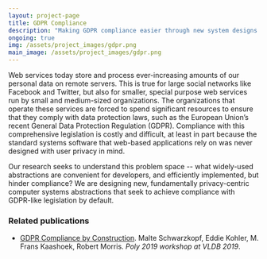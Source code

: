 ```yaml
---
layout: project-page
title: GDPR Compliance
description: "Making GDPR compliance easier through new system designs."
ongoing: true
img: /assets/project_images/gdpr.png
main_image: /assets/project_images/gdpr.png
---
```


Web services today store and process ever-increasing amounts of our personal data on remote
servers. This is true for large social networks like Facebook and Twitter, but also for smaller, special
purpose web services run by small and medium-sized organizations. The organizations that operate these
services are forced to spend significant resources to ensure that they comply with data protection laws,
such as the European Union’s recent General Data Protection Regulation (GDPR). Compliance with this
comprehensive legislation is costly and difficult, at least in part because the standard systems
software that web-based applications rely on was never designed with user privacy in mind.

Our research seeks to understand this problem space -- what widely-used abstractions are convenient for
developers, and efficiently implemented, but hinder compliance? We are designing new, fundamentally
privacy-centric computer systems abstractions that seek to achieve compliance with GDPR-like legislation
by default.

### Related publications

* [GDPR Compliance by Construction](https://cs.brown.edu/people/malte/pub/papers/2019-poly-gdpr.pdf).
  Malte Schwarzkopf, Eddie Kohler, M. Frans Kaashoek, Robert Morris.
  _Poly 2019 workshop at VLDB 2019_.
